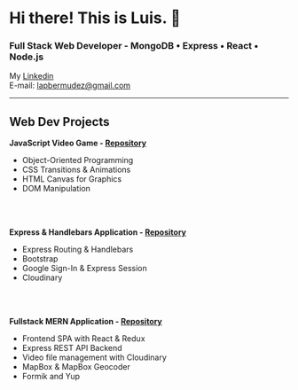 # Hi there! This is Luis. 👋

### Full Stack Web Developer - MongoDB • Express • React • Node.js

My [Linkedin](https://www.linkedin.com/in/luis-perezbermudez/)
<br>
E-mail: lapbermudez@gmail.com

---

## Web Dev Projects

**JavaScript Video Game - [Repository](https://github.com/luisbermudez/Galactic-Chase)**
* Object-Oriented Programming
* CSS Transitions & Animations
* HTML Canvas for Graphics
* DOM Manipulation

<br>
<br>

**Express & Handlebars Application - [Repository](https://github.com/luisbermudez/MyStock)**
* Express Routing & Handlebars
* Bootstrap
* Google Sign-In & Express Session
* Cloudinary

<br>
<br>

**Fullstack MERN Application - [Repository](https://github.com/luisbermudez/platy-frontend)**
* Frontend SPA with React & Redux
* Express REST API Backend
* Video file management with Cloudinary
* MapBox & MapBox Geocoder
* Formik and Yup
